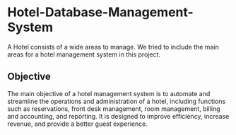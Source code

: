 # Hotel-Database-Management-System

A Hotel consists of a wide areas to manage. We tried to include the main areas for a hotel management system in this project.

## Objective

The main objective of a hotel management system is to automate and streamline the operations and administration of a hotel, including functions such as reservations, front desk management, room management, billing and accounting, and reporting. It is designed to improve efficiency, increase revenue, and provide a better guest experience.




